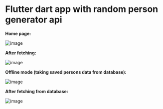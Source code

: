 # Flutter dart app with random person generator api

**Home page:**

![image](https://github.com/MarcineQu/Flutter-dart-database-app-with-random-generated-persons/assets/83167368/3f08b8e3-89d1-4fa7-b2e7-91615c5c5b23)

**After fetching:**

![image](https://github.com/MarcineQu/Flutter-dart-database-app-with-random-generated-persons/assets/83167368/eb855512-74b8-4471-a516-0197454e9f55)

**Offline mode (taking saved persons data from database):**

![image](https://github.com/MarcineQu/Flutter-dart-database-app-with-random-generated-persons/assets/83167368/88373fc4-c814-4af7-9650-c0768b218268)

**After fetching from database:**

![image](https://github.com/MarcineQu/Flutter-dart-database-app-with-random-generated-persons/assets/83167368/7206fb52-f30f-4fdb-8eb8-0f4a0490e40b)



